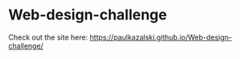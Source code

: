 # Web-design-challenge

Check out the site here: https://paulkazalski.github.io/Web-design-challenge/
